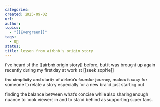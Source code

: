 ```yaml
---
categories:
created: 2025-09-02
url:
author:
topics:
  - "[[Evergreen]]"
tags:
  - 0🌲
status:
title: lesson from airbnb's origin story
---
```

i've heard of the [[airbnb origin story]] before, but it was brought up again recently during my first day at work at [[seek sophie]]

the simplicity and clarity of airbnb’s founder journey, makes it easy for someone to relate a story especially for a new brand just starting out

finding the balance between what’s concise while also sharing enough nuance to hook viewers in and to stand behind as supporting super fans.


